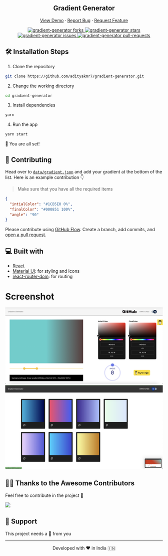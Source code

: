 <h2 align="center">Gradient Generator</h1>

<p align="center">
    <a href="https://css-generator-app.herokuapp.com/" target="blank">View Demo</a>
    ·
    <a href="https://github.com/adityakmr7/gradient-generator/issues/new/choose">Report Bug</a>
    ·
    <a href="https://github.com/adityakmr7/gradient-generator/issues/new/choose">Request Feature</a>
</p>

<p align="center">

</a>
<a href="https://github.com/adityakmr7/gradient-generator/fork" target="blank">
<img src="https://img.shields.io/github/forks/adityakmr7/gradient-generator?style=flat-square" alt="gradient-generator forks"/>
</a>
<a href="https://github.com/adityakmr7/gradient-generator/stargazers" target="blank">
<img src="https://img.shields.io/github/stars/adityakmr7/gradient-generator?style=flat-square" alt="gradient-generator stars"/>
</a>
<a href="https://github.com/adityakmr7/gradient-generator/issues" target="blank">
<img src="https://img.shields.io/github/issues/adityakmr7/gradient-generator?style=flat-square" alt="gradient-generator issues"/>
</a>
<a href="https://github.com/adityakmr7/gradient-generator/pulls" target="blank">
<img src="https://img.shields.io/github/issues-pr/adityakmr7/gradient-generator?style=flat-square" alt="gradient-generator pull-requests"/>
</a>

</p>

## 🛠️ Installation Steps

1. Clone the repository

```bash
git clone https://github.com/adityakmr7/gradient-generator.git
```

2. Change the working directory

```bash
cd gradient-generator
```

3. Install dependencies

```bash
yarn
```

4. Run the app

```bash
yarn start
```

🌟 You are all set!

## 🍰 Contributing

Head over to [`data/gradient.json`](https://github.com/adityakmr7/gradient-generator/blob/main/src/data/gradient.json) and add your gradient at the bottom of the list. Here is an example contribution 👇

> Make sure that you have all the required items

```json
{
  "intialColor": "#1CB5E0 0%",
  "finalColor": "#000851 100%",
  "angle": "90"
}
```

Please contribute using [GitHub Flow](https://guides.github.com/introduction/flow). Create a branch, add commits, and [open a pull request](https://github.com/adityakmr7/gradient-generator/compare).

## 💻 Built with

- [React](https://reactjs.org/)
- [Material UI](http://material-ui.com/): for styling and Icons
- [react-router-dom](https://reactrouter.com/web/guides/quick-start): for routing

# Screenshot

<img src="https://github.com/adityakmr7/gradient-generator/blob/main/src/assets/screenshot/01_v1.png"/>
<img src="https://github.com/adityakmr7/gradient-generator/blob/main/src/assets/screenshot/02.png"/>

## 👨‍💻 Thanks to the Awesome Contributors

Feel free to contribute in the project 🙌

<a href="https://github.com/adityakmr7/gradient-generator/graphs/contributors">
  <img src="https://contrib.rocks/image?repo=adityakmr7/gradient-generator" />
</a>

## 🙏 Support

This project needs a 🌟 from you

<hr>
<p align="center">
Developed with ❤️ in India 🇮🇳 
</p>
